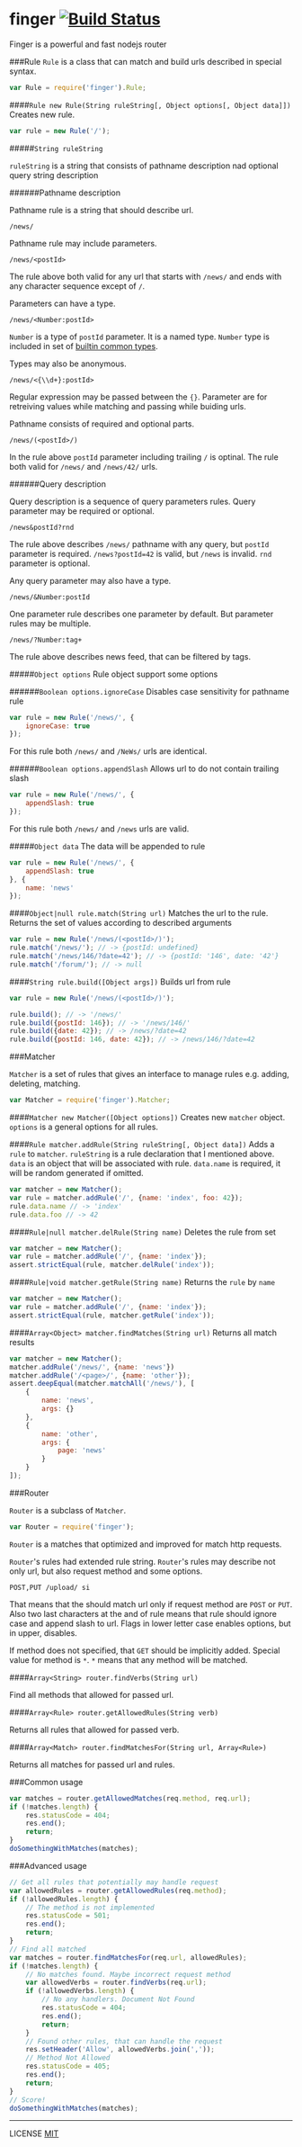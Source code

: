 finger [![Build Status](https://travis-ci.org/fistlabs/finger.svg?branch=master)](https://travis-ci.org/fistlabs/finger)
=========

Finger is a powerful and fast nodejs router

###Rule
`Rule` is a class that can match and build urls described in special syntax.

```js
var Rule = require('finger').Rule;
```

####`Rule new Rule(String ruleString[, Object options[, Object data]])`
Creates new rule.

```js
var rule = new Rule('/');
```

#####`String ruleString`

`ruleString` is a string that consists of pathname description nad optional query string description

######Pathname description

Pathname rule is a string that should describe url.

```
/news/
```

Pathname rule may include parameters.

```
/news/<postId>
```

The rule above both valid for any url that starts with `/news/` and ends with any character sequence except of `/`.

Parameters can have a type.

```
/news/<Number:postId>
```

`Number` is a type of `postId` parameter. It is a named type. `Number` type is included in set of [builtin common types](/core/common-types.js).

Types may also be anonymous.

```
/news/<{\\d+}:postId>
```

Regular expression may be passed between the `{}`. Parameter are for retreiving values while matching and passing while buiding urls.

Pathname consists of required and optional parts.

```
/news/(<postId>/)
```

In the rule above `postId` parameter including trailing `/` is optinal. The rule both valid for `/news/` and `/news/42/` urls.

######Query description

Query description is a sequence of query parameters rules. Query parameter may be required or optional.

```
/news&postId?rnd
```

The rule above describes `/news/` pathname with any query, but `postId` parameter is required. `/news?postId=42` is valid, but `/news` is invalid. `rnd` parameter is optional.

Any query parameter may also have a type.

```
/news/&Number:postId
```

One parameter rule describes one parameter by default. But parameter rules may be multiple.

```
/news/?Number:tag+
```

The rule above describes news feed, that can be filtered by tags.

#####`Object options`
Rule object support some options

######`Boolean options.ignoreCase`
Disables case sensitivity for pathname rule

```js
var rule = new Rule('/news/', {
    ignoreCase: true
});
```

For this rule both `/news/` and `/NeWs/` urls are identical.

######`Boolean options.appendSlash`
Allows url to do not contain trailing slash

```js
var rule = new Rule('/news/', {
    appendSlash: true
});
```

For this rule both `/news/` and `/news` urls are valid.

#####`Object data`
The data will be appended to rule

```js
var rule = new Rule('/news/', {
    appendSlash: true
}, {
    name: 'news'
});
```

####`Object|null rule.match(String url)`
Matches the url to the rule. Returns the set of values according to described arguments

```js
var rule = new Rule('/news/(<postId>/)');
rule.match('/news/'); // -> {postId: undefined}
rule.match('/news/146/?date=42'); // -> {postId: '146', date: '42'}
rule.match('/forum/'); // -> null
```

####`String rule.build([Object args])`
Builds url from rule

```js
var rule = new Rule('/news/(<postId>/)');

rule.build(); // -> '/news/'
rule.build({postId: 146}); // -> '/news/146/'
rule.build({date: 42}); // -> /news/?date=42
rule.build({postId: 146, date: 42}); // -> /news/146/?date=42
```

###Matcher

`Matcher` is a set of rules that gives an interface to manage rules e.g. adding, deleting, matching.

```js
var Matcher = require('finger').Matcher;
```

####`Matcher new Matcher([Object options])`
Creates new `matcher` object. `options` is a general options for all rules.

####`Rule matcher.addRule(String ruleString[, Object data])`
Adds a ```rule``` to `matcher`.
`ruleString` is a rule declaration that I mentioned above.
`data` is an object that will be associated with rule. `data.name` is required, it will be random generated if omitted.

```js
var matcher = new Matcher();
var rule = matcher.addRule('/', {name: 'index', foo: 42});
rule.data.name // -> 'index'
rule.data.foo // -> 42
```

####`Rule|null matcher.delRule(String name)`
Deletes the rule from set

```js
var matcher = new Matcher();
var rule = matcher.addRule('/', {name: 'index'});
assert.strictEqual(rule, matcher.delRule('index'));
```

####`Rule|void matcher.getRule(String name)`
Returns the `rule` by `name`

```js
var matcher = new Matcher();
var rule = matcher.addRule('/', {name: 'index'});
assert.strictEqual(rule, matcher.getRule('index'));
```

####`Array<Object> matcher.findMatches(String url)`
Returns all match results

```js
var matcher = new Matcher();
matcher.addRule('/news/', {name: 'news'})
matcher.addRule('/<page>/', {name: 'other'});
assert.deepEqual(matcher.matchAll('/news/'), [
    {
        name: 'news', 
        args: {}
    }, 
    {
        name: 'other', 
        args: {
            page: 'news'
        }
    }
]);
```

###Router

`Router` is a subclass of `Matcher`.

```js
var Router = require('finger');
```

`Router` is a matches that optimized and improved for match http requests.

`Router`'s rules had extended rule string. `Router`'s rules may describe not only url, but also request method and some options.

```
POST,PUT /upload/ si
```

That means that the should match url only if request method are `POST` or `PUT`. Also two last characters at the and of rule means that rule should ignore case and append slash to url. Flags in lower letter case enables options, but in upper, disables.

If method does not specified, that `GET` should be implicitly added. Special value for method is `*`. `*` means that any method will be matched.

####`Array<String> router.findVerbs(String url)`

Find all methods that allowed for passed url.

####`Array<Rule> router.getAllowedRules(String verb)`

Returns all rules that allowed for passed verb.

####`Array<Match> router.findMatchesFor(String url, Array<Rule>)`

Returns all matches for passed url and rules.

###Common usage

```js
var matches = router.getAllowedMatches(req.method, req.url);
if (!matches.length) {
    res.statusCode = 404;
    res.end();
    return;
}
doSomethingWithMatches(matches);
```

###Advanced usage

```js
// Get all rules that potentially may handle request
var allowedRules = router.getAllowedRules(req.method);
if (!allowedRules.length) {
    // The method is not implemented
    res.statusCode = 501;
    res.end();
    return;
}
// Find all matched
var matches = router.findMatchesFor(req.url, allowedRules);
if (!matches.length) {
    // No matches found. Maybe incorrect request method
    var allowedVerbs = router.findVerbs(req.url);
    if (!allowedVerbs.length) {
        // No any handlers. Document Not Found
        res.statusCode = 404;
        res.end();
        return;
    }    
    // Found other rules, that can handle the request
    res.setHeader('Allow', allowedVerbs.join(','));
    // Method Not Allowed
    res.statusCode = 405;
    res.end();
    return;
}
// Score!
doSomethingWithMatches(matches);
```

---------
LICENSE [MIT](LICENSE)
